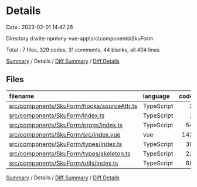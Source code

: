 # Details

Date : 2023-02-01 14:47:26

Directory d:\\vite-npm\\my-vue-app\\src\\components\\SkuForm

Total : 7 files,  329 codes, 31 comments, 44 blanks, all 404 lines

[Summary](results.md) / Details / [Diff Summary](diff.md) / [Diff Details](diff-details.md)

## Files
| filename | language | code | comment | blank | total |
| :--- | :--- | ---: | ---: | ---: | ---: |
| [src/components/SkuForm/hooks/sourceAttr.ts](/src/components/SkuForm/hooks/sourceAttr.ts) | TypeScript | 2 | 0 | 2 | 4 |
| [src/components/SkuForm/index.ts](/src/components/SkuForm/index.ts) | TypeScript | 1 | 0 | 0 | 1 |
| [src/components/SkuForm/props/index.ts](/src/components/SkuForm/props/index.ts) | TypeScript | 54 | 14 | 2 | 70 |
| [src/components/SkuForm/src/index.vue](/src/components/SkuForm/src/index.vue) | vue | 143 | 0 | 23 | 166 |
| [src/components/SkuForm/types/index.ts](/src/components/SkuForm/types/index.ts) | TypeScript | 39 | 6 | 5 | 50 |
| [src/components/SkuForm/types/skeleton.ts](/src/components/SkuForm/types/skeleton.ts) | TypeScript | 22 | 0 | 3 | 25 |
| [src/components/SkuForm/utils/index.ts](/src/components/SkuForm/utils/index.ts) | TypeScript | 68 | 11 | 9 | 88 |

[Summary](results.md) / Details / [Diff Summary](diff.md) / [Diff Details](diff-details.md)